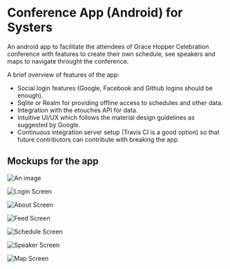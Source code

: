 # Conference App (Android) for Systers

An android app to facilitate the attendees of Grace Hopper Celebration conference with features to create their own schedule, see speakers and maps to navigate throught the conference.

A brief overview of features of the app:

 * Social login features (Google, Facebook and Github logins should be enough).
 * Sqlite or Realm for providing offline access to schedules and other data.
 * Integration with the etouches API for data.
 * Intuitive UI/UX which follows the material design guidelines as suggested by Google.
 * Continuous integration server setup (Travis CI is a good option) so that future contributors can contribute with breaking the app.


## Mockups for the app

![An image](./graphics/Splash.png)

![Login Screen](./graphics/Login.png)

![About Screen](./graphics/About.png)

![Feed Screen](./graphics/Feed.png)

![Schedule Screen](./graphics/Schedule.png)

![Speaker Screen](./graphics/Speaker.png)

![Map Screen](./graphics/Map.png)


